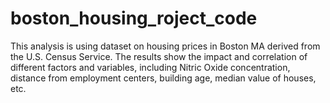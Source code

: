 # boston_housing_roject_code
This analysis is using dataset on housing prices in Boston MA derived from the U.S. Census Service. The results show the impact and correlation of different factors and variables, including Nitric Oxide concentration, distance from employment centers, building age, median value of houses, etc.
